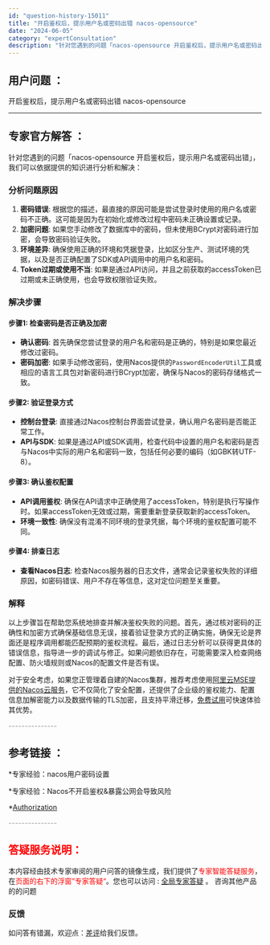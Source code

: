 ```yaml
---
id: "question-history-15011"
title: "开启鉴权后，提示用户名或密码出错 nacos-opensource"
date: "2024-06-05"
category: "expertConsultation"
description: "针对您遇到的问题「nacos-opensource 开启鉴权后，提示用户名或密码出错」，我们可以依据提供的知识进行分析和解决：### 分析问题原因1. **密码错误**: 根据您的描述，最直接的原因可能是尝试登录时使用的用户名或密码不正确。这可能是因为在初始化或修改过程中密码未正确设置或记录。2. "
---
```


## 用户问题 ： 
 开启鉴权后，提示用户名或密码出错 nacos-opensource 

---------------
## 专家官方解答 ：

针对您遇到的问题「nacos-opensource 开启鉴权后，提示用户名或密码出错」，我们可以依据提供的知识进行分析和解决：

### 分析问题原因
1. **密码错误**: 根据您的描述，最直接的原因可能是尝试登录时使用的用户名或密码不正确。这可能是因为在初始化或修改过程中密码未正确设置或记录。
2. **加密问题**: 如果您手动修改了数据库中的密码，但未使用BCrypt对密码进行加密，会导致密码验证失败。
3. **环境差异**: 确保使用正确的环境和凭据登录，比如区分生产、测试环境的凭据，以及是否正确配置了SDK或API调用中的用户名和密码。
4. **Token过期或使用不当**: 如果是通过API访问，并且之前获取的accessToken已过期或未正确使用，也会导致权限验证失败。

### 解决步骤
#### 步骤1: 检查密码是否正确及加密
- **确认密码**: 首先确保您尝试登录的用户名和密码是正确的，特别是如果您最近修改过密码。
- **密码加密**: 如果手动修改密码，使用Nacos提供的`PasswordEncoderUtil`工具或相应的语言工具包对新密码进行BCrypt加密，确保与Nacos的密码存储格式一致。

#### 步骤2: 验证登录方式
- **控制台登录**: 直接通过Nacos控制台界面尝试登录，确认用户名密码是否能正常工作。
- **API与SDK**: 如果是通过API或SDK调用，检查代码中设置的用户名和密码是否与Nacos中实际的用户名和密码一致，包括任何必要的编码（如GBK转UTF-8）。

#### 步骤3: 确认鉴权配置
- **API调用鉴权**: 确保在API请求中正确使用了accessToken，特别是执行写操作时。如果accessToken无效或过期，需要重新登录获取新的accessToken。
- **环境一致性**: 确保没有混淆不同环境的登录凭据，每个环境的鉴权配置可能不同。

#### 步骤4: 排查日志
- **查看Nacos日志**: 检查Nacos服务器的日志文件，通常会记录鉴权失败的详细原因，如密码错误、用户不存在等信息，这对定位问题至关重要。

### 解释
以上步骤旨在帮助您系统地排查并解决鉴权失败的问题。首先，通过核对密码的正确性和加密方式确保基础信息无误，接着验证登录方式的正确实施，确保无论是界面还是程序调用都能匹配预期的鉴权流程。最后，通过日志分析可以获得更具体的错误信息，指导进一步的调试与修正。如果问题依旧存在，可能需要深入检查网络配置、防火墙规则或Nacos的配置文件是否有误。

对于安全考虑，如果您正管理着自建的Nacos集群，推荐考虑使用[阿里云MSE提供的Nacos云服务](https://www.aliyun.com/product/aliware/mse?spm=nacos.cloud.topbar.0.0.0)，它不仅简化了安全配置，还提供了企业级的鉴权能力、配置信息加解密能力以及数据传输的TLS加密，且支持平滑迁移，[免费试用](https://free.aliyun.com/?searchKey=nacos&spm=nacos.cloud.topbar.0.0.0)可快速体验其优势。


<font color="#949494">---------------</font> 


## 参考链接 ：

*专家经验：nacos用户密码设置 
 
 *专家经验：Nacos不开启鉴权&暴露公网会导致风险 
 
 *[Authorization](https://nacos.io/docs/latest/guide/user/auth)


 <font color="#949494">---------------</font> 
 


## <font color="#FF0000">答疑服务说明：</font> 

本内容经由技术专家审阅的用户问答的镜像生成，我们提供了<font color="#FF0000">专家智能答疑服务</font>，在<font color="#FF0000">页面的右下的浮窗”专家答疑“</font>。您也可以访问 : [全局专家答疑](https://answer.opensource.alibaba.com/docs/intro) 。 咨询其他产品的的问题

### 反馈
如问答有错漏，欢迎点：[差评](https://ai.nacos.io/user/feedbackByEnhancerGradePOJOID?enhancerGradePOJOId=15064)给我们反馈。
